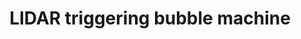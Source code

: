 ---
layout: default
category: bts
tags: ["bubbles","arduino"]
video: "https://player.vimeo.com/video/215342839?badge=0&amp;autopause=0&amp;player_id=0&amp;app_id=72231"
title: "LIDAR triggering bubble machine"
thumbnail: "https://i.vimeocdn.com/video/632037031_295x166.jpg?r=pad"
---